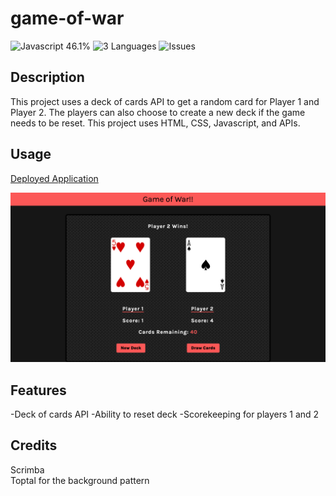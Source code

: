 # game-of-war

![Javascript 46.1%](https://img.shields.io/badge/Javascript-46.1%25-green)
![3 Languages](https://img.shields.io/badge/Languages-3-green)
![Issues](https://img.shields.io/github/issues/hope428/game-of-war)
## Description
This project uses a deck of cards API to get a random card for Player 1 and Player 2. The players can also choose to create a new deck if the game needs to be reset. This project uses HTML, CSS, Javascript, and APIs.

## Usage
[Deployed Application](https://hope428.github.io/game-of-war/)

![image of the app](./media/screenshot.png)

## Features
-Deck of cards API
-Ability to reset deck
-Scorekeeping for players 1 and 2

## Credits

Scrimba <br/>
Toptal for the background pattern

